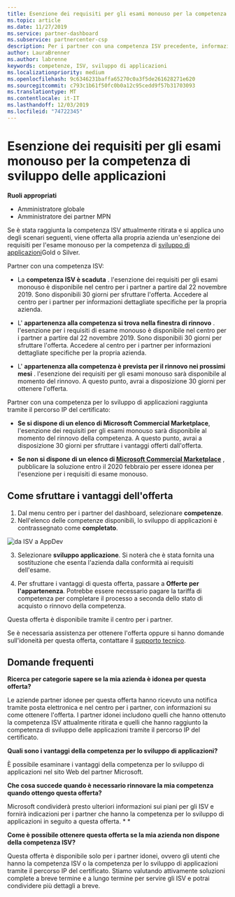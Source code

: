 ```yaml
---
title: Esenzione dei requisiti per gli esami monouso per la competenza per lo sviluppo di applicazioni | Centro per i partner
ms.topic: article
ms.date: 11/27/2019
ms.service: partner-dashboard
ms.subservice: partnercenter-csp
description: Per i partner con una competenza ISV precedente, informazioni su come ottenere un'esenzione per i requisiti di esame monouso per la competenza di sviluppo delle applicazioni
author: LauraBrenner
ms.author: labrenne
keywords: competenze, ISV, sviluppo di applicazioni
ms.localizationpriority: medium
ms.openlocfilehash: 9c6346231baffa65270c0a3f5de261628271e620
ms.sourcegitcommit: c793c1b61f50fc0b0a12c95cedd9f57b31703093
ms.translationtype: MT
ms.contentlocale: it-IT
ms.lasthandoff: 12/03/2019
ms.locfileid: "74722345"
---
```

# <a name="one-time-exam-requirements-exemption-for-the-application-development-competency"></a>Esenzione dei requisiti per gli esami monouso per la competenza di sviluppo delle applicazioni

**Ruoli appropriati**

- Amministratore globale
- Amministratore dei partner MPN

Se è stata raggiunta la competenza ISV attualmente ritirata e si applica uno degli scenari seguenti, viene offerta alla propria azienda un'esenzione dei requisiti per l'esame monouso per la competenza di [sviluppo di applicazioni](https://partner.microsoft.com/membership/application-development-competency)Gold o Silver. 

Partner con una competenza ISV:

- La **competenza ISV è scaduta** . l'esenzione dei requisiti per gli esami monouso è disponibile nel centro per i partner a partire dal 22 novembre 2019. Sono disponibili 30 giorni per sfruttare l'offerta. Accedere al centro per i partner per informazioni dettagliate specifiche per la propria azienda.

- L' **appartenenza alla competenza si trova nella finestra di rinnovo** . l'esenzione per i requisiti di esame monouso è disponibile nel centro per i partner a partire dal 22 novembre 2019. Sono disponibili 30 giorni per sfruttare l'offerta. Accedere al centro per i partner per informazioni dettagliate specifiche per la propria azienda.

- L' **appartenenza alla competenza è prevista per il rinnovo nei prossimi mesi** . l'esenzione dei requisiti per gli esami monouso sarà disponibile al momento del rinnovo. A questo punto, avrai a disposizione 30 giorni per ottenere l'offerta.

Partner con una competenza per lo sviluppo di applicazioni raggiunta tramite il percorso IP del certificato:

- **Se si dispone di un elenco di Microsoft Commercial Marketplace**, l'esenzione dei requisiti per gli esami monouso sarà disponibile al momento del rinnovo della competenza. A questo punto, avrai a disposizione 30 giorni per sfruttare i vantaggi offerti dall'offerta.

- **Se non si dispone di un elenco di [Microsoft Commercial Marketplace](https://azure.microsoft.com/overview/commercial-marketplace/)** , pubblicare la soluzione entro il 2020 febbraio per essere idonea per l'esenzione per i requisiti di esame monouso.

## <a name="how-to-take-advantage-of-your-offer"></a>Come sfruttare i vantaggi dell'offerta

1. Dal menu centro per i partner del dashboard, selezionare **competenze**.
2. Nell'elenco delle competenze disponibili, lo sviluppo di applicazioni è contrassegnato come **completato**.

![da ISV a AppDev](images/appdev.png)

3. Selezionare **sviluppo applicazione**. Si noterà che è stata fornita una sostituzione che esenta l'azienda dalla conformità ai requisiti dell'esame. 

4. Per sfruttare i vantaggi di questa offerta, passare a **Offerte per l'appartenenza**. Potrebbe essere necessario pagare la tariffa di competenza per completare il processo a seconda dello stato di acquisto o rinnovo della competenza. 

Questa offerta è disponibile tramite il centro per i partner.

Se è necessaria assistenza per ottenere l'offerta oppure si hanno domande sull'idoneità per questa offerta, contattare il [supporto tecnico](https://partner.microsoft.com/Support). 

## <a name="frequently-asked-questions"></a>Domande frequenti

**Ricerca per categorie sapere se la mia azienda è idonea per questa offerta?**

Le aziende partner idonee per questa offerta hanno ricevuto una notifica tramite posta elettronica e nel centro per i partner, con informazioni su come ottenere l'offerta. I partner idonei includono quelli che hanno ottenuto la competenza ISV attualmente ritirata e quelli che hanno raggiunto la competenza di sviluppo delle applicazioni tramite il percorso IP del certificato. 

**Quali sono i vantaggi della competenza per lo sviluppo di applicazioni?**

È possibile esaminare i vantaggi della competenza per lo sviluppo di applicazioni nel sito Web del partner Microsoft. 

**Che cosa succede quando è necessario rinnovare la mia competenza quando ottengo questa offerta?** 

Microsoft condividerà presto ulteriori informazioni sui piani per gli ISV e fornirà indicazioni per i partner che hanno la competenza per lo sviluppo di applicazioni in seguito a questa offerta. * *  

**Come è possibile ottenere questa offerta se la mia azienda non dispone della competenza ISV?**

Questa offerta è disponibile solo per i partner idonei, ovvero gli utenti che hanno la competenza ISV o la competenza per lo sviluppo di applicazioni tramite il percorso IP del certificato. Stiamo valutando attivamente soluzioni complete a breve termine e a lungo termine per servire gli ISV e potrai condividere più dettagli a breve. 


